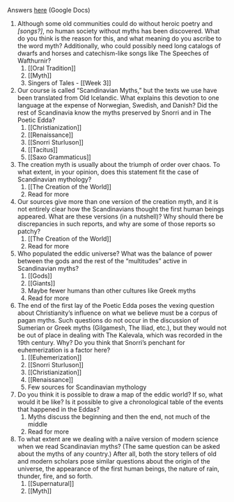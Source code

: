 Answers [here](https://docs.google.com/document/d/1dls5NJ5qziwwh2FUCiJLPMcTHp93CZHz-rVJdymRW3A/edit) (Google Docs)

1. Although some old communities could do without heroic poetry and *\[songs?\]*, no human society without myths has been discovered. What do you think is the reason for this, and what meaning do you ascribe to the word myth? Additionally, who could possibly need long catalogs of dwarfs and horses and catechism-like songs like The Speeches of Wafthurnir?
	1. [[Oral Tradition]]
	2. [[Myth]]
	3. Singers of Tales - [[Week 3]]
2. Our course is called “Scandinavian Myths,” but the texts we use have been translated from Old Icelandic. What explains this devotion to one language at the expense of Norwegian, Swedish, and Danish? Did the rest of Scandinavia know the myths preserved by Snorri and in The Poetic Edda?
	1. [[Christianization]]
	2. [[Renaissance]]
	3. [[Snorri Sturluson]]
	4. [[Tacitus]]
	5. [[Saxo Grammaticus]]
3. The creation myth is usually about the triumph of order over chaos. To what extent, in your opinion, does this statement fit the case of Scandinavian mythology?
	1. [[The Creation of the World]]
	2. Read for more
4. Our sources give more than one version of the creation myth, and it is not entirely clear how the Scandinavians thought the first human beings appeared. What are these versions (in a nutshell)? Why should there be discrepancies in such reports, and why are some of those reports so patchy?
	1. [[The Creation of the World]]
	2. Read for more
5. Who populated the eddic universe? What was the balance of power between the gods and the rest of the “multitudes” active in Scandinavian myths?
	1. [[Gods]]
	2. [[Giants]]
	3. Maybe fewer humans than other cultures like Greek myths
	4. Read for more
6. The end of the first lay of the Poetic Edda poses the vexing question about Christianity’s influence on what we believe must be a corpus of pagan myths. Such questions do not occur in the discussion of Sumerian or Greek myths (Gilgamesh, The Iliad, etc.), but they would not be out of place in dealing with The Kalevala, which was recorded in the 19th century. Why? Do you think that Snorri’s penchant for euhemerization is a factor here?
	1. [[Euhemerization]]
	2. [[Snorri Sturluson]]
	3. [[Christianization]]
	4. [[Renaissance]]
	5. Few sources for Scandinavian mythology
7. Do you think it is possible to draw a map of the eddic world? If so, what would it be like? Is it possible to give a chronological table of the events that happened in the Eddas?
	1. Myths discuss the beginning and then the end, not much of the middle
	2. Read for more
8. To what extent are we dealing with a naïve version of modern science when we read Scandinavian myths? (The same question can be asked about the myths of any country.) After all, both the story tellers of old and modern scholars pose similar questions about the origin of the universe, the appearance of the first human beings, the nature of rain, thunder, fire, and so forth.
	1. [[Supernatural]]
	2. [[Myth]]